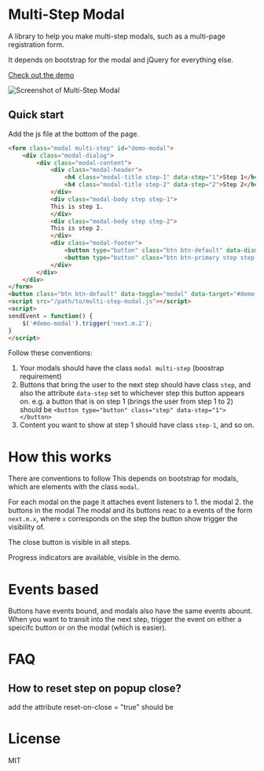 # Multi-Step Modal
A library to help you make multi-step modals, such as a multi-page
registration form.

It depends on bootstrap for the modal and jQuery for everything else.

[Check out the demo](http://ngzhian.github.io/multi-step-modal/)

![Screenshot of Multi-Step Modal](https://raw.githubusercontent.com/ngzhian/multi-step-modal/master/ss.png)

## Quick start
Add the js file at the bottom of the page.

```html
<form class="modal multi-step" id="demo-modal">
    <div class="modal-dialog">
        <div class="modal-content">
            <div class="modal-header">
                <h4 class="modal-title step-1" data-step="1">Step 1</h4>
                <h4 class="modal-title step-2" data-step="2">Step 2</h4>
            </div>
            <div class="modal-body step step-1">
            This is step 1.
            </div>
            <div class="modal-body step step-2">
            This is step 2.
            </div>
            <div class="modal-footer">
                <button type="button" class="btn btn-default" data-dismiss="modal">Close</button>
                <button type="button" class="btn btn-primary step step-1" data-step="1" onclick="sendEvent()">Continue</button>
            </div>
        </div>
    </div>
</form>
<button class="btn btn-default" data-toggle="modal" data-target="#demo-modal">Show</button>
<script src="/path/to/multi-step-modal.js"></script>
<script>
sendEvent = function() {
    $('#demo-modal').trigger('next.m.2');
}
</script>
```

Follow these conventions:

1. Your modals should have the class `modal multi-step` (boostrap requirement)
2. Buttons that bring the user to the next step should have class
        `step`, and also the attribute `data-step` set to whichever step
        this button appears on.
        e.g. a button that is on step 1 (brings the user from step 1 to 2)
        should be
        ```
        <button type="button" class="step" data-step="1"></button>
        ```
3. Content you want to show at step 1 should have class `step-1`, and so
        on.

# How this works
There are conventions to follow 
This depends on bootstrap for modals, which are elements with the class
`modal`.

For each modal on the page it attaches event listeners to
    1. the modal
    2. the buttons in the modal
The modal and its buttons reac to a events of the form `next.m.x`, where `x`
corresponds on the step the button show trigger the visibility of.

The close button is visible in all steps.

Progress indicators are available, visible in the demo.

# Events based
Buttons have events bound, and modals also have the same events abount.
When you want to transit into the next step, trigger the event on either
a speicifc button or on the modal (which is easier).

# FAQ

## How to reset step on popup close?
add the attribute reset-on-close = "true"
should be
<form class="modal multi-step" id="demo-modal" reset-on-close = "true">

# License
MIT
